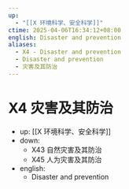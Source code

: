 ```yaml
---
up:
  - "[[X 环境科学、安全科学]]"
ctime: 2025-04-06T16:34:12+08:00
english: Disaster and prevention
aliases:
  - X4 - Disaster and prevention
  - Disaster and prevention
  - 灾害及其防治
---
```


# X4 灾害及其防治

- up: [[X 环境科学、安全科学]]
- down:
	- X43 自然灾害及其防治
	- X45 人为灾害及其防治
- english:
	- Disaster and prevention
